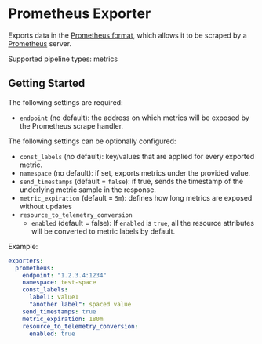 # Prometheus Exporter

Exports data in the [Prometheus format](https://prometheus.io/docs/concepts/data_model/), which allows it to be scraped by a [Prometheus](https://prometheus.io/) server.

Supported pipeline types: metrics

## Getting Started

The following settings are required:

- `endpoint` (no default): the address on which metrics will be exposed by the Prometheus scrape handler.

The following settings can be optionally configured:

- `const_labels` (no default): key/values that are applied for every exported metric.
- `namespace` (no default): if set, exports metrics under the provided value.
- `send_timestamps` (default = `false`): if true, sends the timestamp of the underlying
  metric sample in the response.
- `metric_expiration` (default = `5m`): defines how long metrics are exposed without updates
- `resource_to_telemetry_conversion`
  - `enabled` (default = false): If `enabled` is `true`, all the resource attributes will be converted to metric labels by default.

Example:

```yaml
exporters:
  prometheus:
    endpoint: "1.2.3.4:1234"
    namespace: test-space
    const_labels:
      label1: value1
      "another label": spaced value
    send_timestamps: true
    metric_expiration: 180m
    resource_to_telemetry_conversion:
      enabled: true
```
